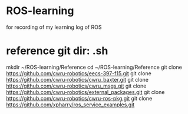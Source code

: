 # ROS-learning
for recording of my learning log of ROS

# reference git dir: .sh
mkdir ~/ROS-learning/Reference
cd ~/ROS-learning/Reference
git clone https://github.com/cwru-robotics/eecs-397-f15.git
git clone https://github.com/cwru-robotics/cwru_baxter.git
git clone https://github.com/cwru-robotics/cwru_msgs.git
git clone https://github.com/cwru-robotics/external_packages.git
git clone https://github.com/cwru-robotics/cwru-ros-pkg.git
git clone https://github.com/xpharry/ros_service_examples.git

